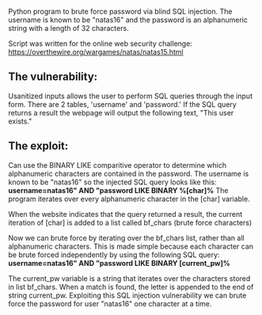 Python program to brute force password via blind SQL injection. The username is known to be "natas16" and the password is an alphanumeric string with a length of 32 characters.

Script was written for the online web security challenge: https://overthewire.org/wargames/natas/natas15.html

## The vulnerability: 
Usanitized inputs allows the user to perform SQL queries through the input form. There are 2 tables, 'username' and 'password.' If the SQL query returns a result the webpage will output the following text, "This user exists."

## The exploit:
Can use the BINARY LIKE comparitive operator to determine which alphanumeric characters are contained in the password. The username is known to be "natas16" so the injected SQL query looks like this: **username=natas16" AND "password LIKE BINARY %[char]%**
The program iterates over every alphanumeric character in the [char] variable.

When the website indicates that the query returned a result, the current iteration of [char] is added to a list called bf_chars (brute force characters)

Now we can brute force by iterating over the bf_chars list, rather than all alphanumeric characters. This is made simple because each character can be brute forced independently by using the following SQL query: **username=natas16" AND "password LIKE BINARY [current_pw]%**

The current_pw variable is a string that iterates over the characters stored in list bf_chars. When a match is found, the letter is appended to the end of string current_pw. Exploiting this SQL injection vulnerability we can brute force the password for user "natas16" one character at a time.
